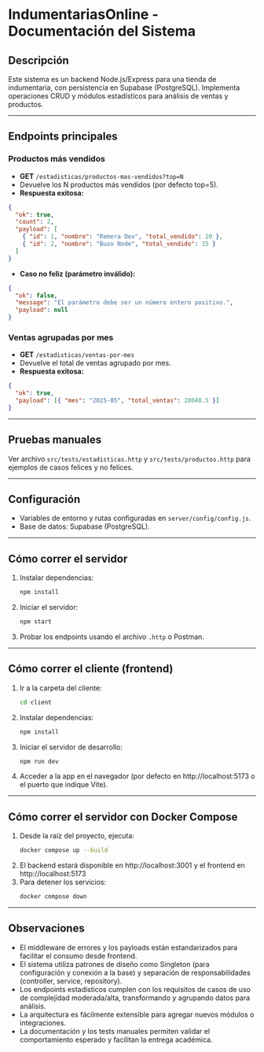 # IndumentariasOnline - Documentación del Sistema

## Descripción

Este sistema es un backend Node.js/Express para una tienda de indumentaria, con persistencia en Supabase (PostgreSQL). Implementa operaciones CRUD y módulos estadísticos para análisis de ventas y productos.

---

## Endpoints principales

### Productos más vendidos

- **GET** `/estadisticas/productos-mas-vendidos?top=N`
- Devuelve los N productos más vendidos (por defecto top=5).
- **Respuesta exitosa:**

```json
{
  "ok": true,
  "count": 2,
  "payload": [
    { "id": 1, "nombre": "Remera Dev", "total_vendido": 20 },
    { "id": 2, "nombre": "Buzo Node", "total_vendido": 15 }
  ]
}
```

- **Caso no feliz (parámetro inválido):**

```json
{
  "ok": false,
  "message": "El parámetro debe ser un número entero positivo.",
  "payload": null
}
```

### Ventas agrupadas por mes

- **GET** `/estadisticas/ventas-por-mes`
- Devuelve el total de ventas agrupado por mes.
- **Respuesta exitosa:**

```json
{
  "ok": true,
  "payload": [{ "mes": "2025-05", "total_ventas": 28040.5 }]
}
```

---

## Pruebas manuales

Ver archivo `src/tests/estadisticas.http` y `src/tests/productos.http` para ejemplos de casos felices y no felices.

---

## Configuración

- Variables de entorno y rutas configuradas en `server/config/config.js`.
- Base de datos: Supabase (PostgreSQL).

---

## Cómo correr el servidor

1. Instalar dependencias:
   ```sh
   npm install
   ```
2. Iniciar el servidor:
   ```sh
   npm start
   ```
3. Probar los endpoints usando el archivo `.http` o Postman.

---

## Cómo correr el cliente (frontend)

1. Ir a la carpeta del cliente:
   ```sh
   cd client
   ```
2. Instalar dependencias:
   ```sh
   npm install
   ```
3. Iniciar el servidor de desarrollo:
   ```sh
   npm run dev
   ```
4. Acceder a la app en el navegador (por defecto en http://localhost:5173 o el puerto que indique Vite).

---

## Cómo correr el servidor con Docker Compose

1. Desde la raíz del proyecto, ejecuta:
   ```sh
   docker compose up --build
   ```
2. El backend estará disponible en http://localhost:3001 y el frontend en http://localhost:5173
3. Para detener los servicios:
   ```sh
   docker compose down
   ```

---

## Observaciones

- El middleware de errores y los payloads están estandarizados para facilitar el consumo desde frontend.
- El sistema utiliza patrones de diseño como Singleton (para configuración y conexión a la base) y separación de responsabilidades (controller, service, repository).
- Los endpoints estadísticos cumplen con los requisitos de casos de uso de complejidad moderada/alta, transformando y agrupando datos para análisis.
- La arquitectura es fácilmente extensible para agregar nuevos módulos o integraciones.
- La documentación y los tests manuales permiten validar el comportamiento esperado y facilitan la entrega académica.
